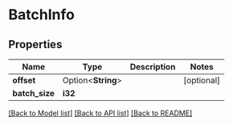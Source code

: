 # BatchInfo

## Properties

Name | Type | Description | Notes
------------ | ------------- | ------------- | -------------
**offset** | Option<**String**> |  | [optional]
**batch_size** | **i32** |  | 

[[Back to Model list]](../README.md#documentation-for-models) [[Back to API list]](../README.md#documentation-for-api-endpoints) [[Back to README]](../README.md)


